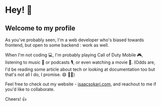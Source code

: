 # Hey! 👋

## Welcome to my profile

As you've probably seen, I'm a web developer who's biased towards frontend, but open to some backend : work as well. 

When I'm not coding 💻, I'm probably playing Call of Duty Mobile 🎮, listening to music 🎵 or podcasts 🎙️, or even watching a movie 🎥. (Odds are, I'd be reading some article about tech or looking at documentation too but that's not all I do, I promise. 😄 :running_man:)

Feel free to check out my website - [isaacsokari.com](https://isaacsokari.com), and reachout to me if you'd like to collaborate.

Cheers! 👍